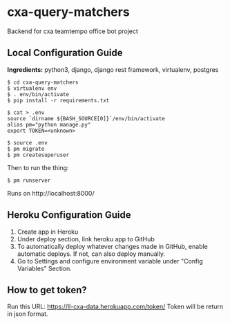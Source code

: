 # cxa-query-matchers
Backend for cxa teamtempo office bot project

## Local Configuration Guide

**Ingredients:** python3, django, django rest framework, virtualenv, postgres

    $ cd cxa-query-matchers
    $ virtualenv env
    $ . env/bin/activate
    $ pip install -r requirements.txt
    
    $ cat > .env
    source `dirname ${BASH_SOURCE[0]}`/env/bin/activate
    alias pm="python manage.py"
    export TOKEN=<unknown>

    $ source .env
    $ pm migrate
    $ pm createsuperuser

Then to run the thing:

    $ pm runserver

Runs on http://localhost:8000/

## Heroku Configuration Guide

1. Create app in Heroku
2. Under deploy section, link heroku app to GitHub 
3. To automatically deploy whatever changes made in GitHub, enable automatic deploys. If not, can also deploy manually.
4. Go to Settings and configure environment variable under "Config Variables" Section.


## How to get token?

Run this URL: https://ll-cxa-data.herokuapp.com/token/
Token will be return in json format. 
